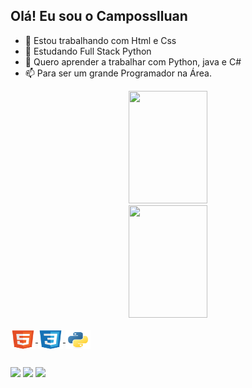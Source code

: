 ## Olá! Eu sou o Camposslluan

- 🐲 Estou trabalhando com Html e Css
- 👀 Estudando  Full Stack Python
- 🌱 Quero aprender a trabalhar com Python, java e C#
- 📫 Para ser um grande Programador na Área.

<div align="center">
  <a href="https://github.com/camposslluan">
  <img height="180em" width=" 50%" src="https://github-readme-stats.vercel.app/api?username=camposlluan&show_icons=true&theme=dracula&include_all_commits=true&count_private=true"/>
  <img height="180em"  width=" 50%" src="https://github-readme-stats.vercel.app/api/top-langs/?username=camposlluan&layout=compact&langs_count=7&theme=dracula"/>
</div>
<div style="display: inline_block"><br>
 <img align="center" alt="Luan-HTML" height="30" width="40" src="https://raw.githubusercontent.com/devicons/devicon/master/icons/html5/html5-original.svg">
 <img align="center" alt="Luan-CSS" height="30" width="40" src="https://raw.githubusercontent.com/devicons/devicon/master/icons/css3/css3-original.svg">
 <img align="center" alt="Luan-Python" height="30" width="40" src="https://raw.githubusercontent.com/devicons/devicon/master/icons/python/python-original.svg">
</div>
  
 ##
  
<div>
  <a href="https://www.instagram.com/camposlluan" target="_blank"><img src="https://img.shields.io/badge/-Instagram-%23E4405F?style=for-the-badge&logo=instagram&logoColor=white" target="_blank"></a> 
  <a href = "mailto:luancampos.baptist@hotmail.com"><img src="https://img.shields.io/badge/-Gmail-%23333?style=for-the-badge&logo=gmail&logoColor=white" target="_blank"></a>
  <a href="https://www.linkedin.com/in/luan-campos-21570b226/" target="_blank"><img src="https://img.shields.io/badge/-LinkedIn-%230077B5?style=for-the-badge&logo=linkedin&logoColor=white" target="_blank"></a>
</div>
